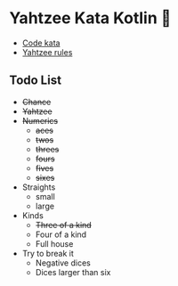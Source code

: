 # Yahtzee Kata Kotlin 🎲

- [Code kata](https://codingdojo.org/kata/Yahtzee/)
- [Yahtzee rules](https://en.wikipedia.org/wiki/Yahtzee#Rules)

## Todo List

- ~~Chance~~
- ~~Yahtzee~~
- ~~Numerics~~
  - ~~aces~~
  - ~~twos~~
  - ~~threes~~
  - ~~fours~~
  - ~~fives~~
  - ~~sixes~~
- Straights
  - small
  - large
- Kinds
  - ~~Three of a kind~~
  - Four of a kind
  - Full house
- Try to break it
  - Negative dices
  - Dices larger than six
